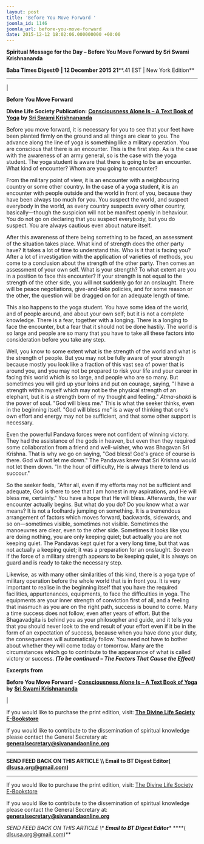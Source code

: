 ```yaml
---
layout: post
title: 'Before You Move Forward '
joomla_id: 1146
joomla_url: before-you-move-forward
date: 2015-12-12 18:02:06.000000000 +00:00
---
```

  

















































**Spiritual Message for the Day – Before You Move Forward by Sri Swami Krishnananda**

 **Baba Times Digest© | 12 December 2015 21****.41 EST | New York Edition**

* * *

| 

**Before You Move Forward**

**Divine Life Society Publication:** [**Consciousness Alone Is – A Text Book of Yoga**](http://www.swami-krishnananda.org/textbook/textbook_14.html) **by** [**Sri Swami Krishnananda**](http://www.dlshq.org/saints/krishnananda.htm)

Before you move forward, it is necessary for you to see that your feet have been planted firmly on the ground and all things are clear to you. The advance along the line of yoga is something like a military operation. You are conscious that there is an encounter. This is the first step. As is the case with the awareness of an army general, so is the case with the yoga student. The yoga student is aware that there is going to be an encounter. What kind of encounter? Whom are you going to encounter?

From the military point of view, it is an encounter with a neighbouring country or some other country. In the case of a yoga student, it is an encounter with people outside and the world in front of you, because they have been always too much for you. You suspect the world, and suspect everybody in the world, as every country suspects every other country, basically—though the suspicion will not be manifest openly in behaviour. You do not go on declaring that you suspect everybody, but you do suspect. You are always cautious even about nature itself.

After this awareness of there being something to be faced, an assessment of the situation takes place. What kind of strength does the other party have? It takes a lot of time to understand this. Who is it that is facing you? After a lot of investigation with the application of varieties of methods, you come to a conclusion about the strength of the other party. Then comes an assessment of your own self. What is your strength? To what extent are you in a position to face this encounter? If your strength is not equal to the strength of the other side, you will not suddenly go for an onslaught. There will be peace negotiations, give-and-take policies, and for some reason or the other, the question will be dragged on for an adequate length of time.

This also happens to the yoga student. You have some idea of the world, and of people around, and about your own self; but it is not a complete knowledge. There is a fear, together with a longing. There is a longing to face the encounter, but a fear that it should not be done hastily. The world is so large and people are so many that you have to take all these factors into consideration before you take any step.

Well, you know to some extent what is the strength of the world and what is the strength of people. But you may not be fully aware of your strength because mostly you look like a fraction of this vast sea of power that is around you, and you may not be prepared to risk your life and your career in facing this world which is so large, and people who are so many. But sometimes you will gird up your loins and put on courage, saying, "I have a strength within myself which may not be the physical strength of an elephant, but it is a strength born of my thought and feeling." _Atma-shakti_ is the power of soul. "God will bless me." This is what the seeker thinks, even in the beginning itself. "God will bless me" is a way of thinking that one's own effort and energy may not be sufficient, and that some other support is necessary.

Even the powerful Pandava forces were not confident of winning victory. They had the assistance of the gods in heaven, but even then they required some collaboration from a friend and well-wisher, who was Bhagavan Sri Krishna. That is why we go on saying, "God bless! God's grace of course is there. God will not let me down." The Pandavas knew that Sri Krishna would not let them down. "In the hour of difficulty, He is always there to lend us succour."

So the seeker feels, "After all, even if my efforts may not be sufficient and adequate, God is there to see that I am honest in my aspirations, and He will bless me, certainly." You have a hope that He will bless. Afterwards, the war encounter actually begins. But what do you do? Do you know what a war means? It is not a foolhardy jumping on something. It is a tremendous arrangement of factors which moves forward, backwards, sidewards, and so on—sometimes visible, sometimes not visible. Sometimes the manoeuvres are clear, even to the other side. Sometimes it looks like you are doing nothing, you are only keeping quiet; but actually you are not keeping quiet. The Pandavas kept quiet for a very long time, but that was not actually a keeping quiet; it was a preparation for an onslaught. So even if the force of a military strength appears to be keeping quiet, it is always on guard and is ready to take the necessary step.

Likewise, as with many other similarities of this kind, there is a yoga type of military operation before the whole world that is in front you. It is very important to realise in the beginning itself that you have the required facilities, appurtenances, equipments, to face the difficulties in yoga. The equipments are your inner strength of conviction first of all, and a feeling that inasmuch as you are on the right path, success is bound to come. Many a time success does not follow, even after years of effort. But the Bhagavadgita is behind you as your philosopher and guide, and it tells you that you should never look to the end result of your effort even if it be in the form of an expectation of success, because when you have done your duty, the consequences will automatically follow. You need not have to bother about whether they will come today or tomorrow. Many are the circumstances which go to contribute to the appearance of what is called victory or success. **_(To be continued – The Factors That Cause the Effect)_**

**Excerpts from**

**Before You Move Forward -** [**Consciousness Alone Is – A Text Book of Yoga**](http://www.swami-krishnananda.org/textbook/textbook_14.html) **by** [**Sri Swami Krishnananda**](http://www.dlshq.org/saints/krishnananda.htm)

 |



If you would like to purchase the print edition, visit: **[The Divine Life Society E-Bookstore](http://www.dlshq.org/download/download.htm)**

If you would like to contribute to the dissemination of spiritual knowledge please contact the General Secretary at: [](mailto:%20%3Cscript%20type=%27text/javascript%27%3E%20%3C%21--%20var%20prefix%20=%20%27ma%27%20+%20%27il%27%20+%20%27to%27;%20var%20path%20=%20%27hr%27%20+%20%27ef%27%20+%20%27=%27;%20var%20addy57016%20=%20%27generalsecretary%27%20+%20%27@%27;%20addy57016%20=%20addy57016%20+%20%27sivanandaonline%27%20+%20%27.%27%20+%20%27org%27;%20document.write%28%27%3Ca%20%27%20+%20path%20+%20%27%5C%27%27%20+%20prefix%20+%20%27:%27%20+%20addy57016%20+%20%27%5C%27%3E%27%29;%20document.write%28addy57016%29;%20document.write%28%27%3C%5C/a%3E%27%29;%20//--%3E%5Cn%20%3C/script%3E%3Cscript%20type=%27text/javascript%27%3E%20%3C%21--%20document.write%28%27%3Cspan%20style=%5C%27display:%20none;%5C%27%3E%27%29;%20//--%3E%20%3C/script%3EThis%20email%20address%20is%20being%20protected%20from%20spambots.%20You%20need%20JavaScript%20enabled%20to%20view%20it.%20%3Cscript%20type=%27text/javascript%27%3E%20%3C%21--%20document.write%28%27%3C/%27%29;%20document.write%28%27span%3E%27%29;%20//--%3E%20%3C/script%3E?subject=Contribution%20to%20Dissemination%20of%20Spiritual%20Knowledge) **generalsecretary@sivanandaonline.org**

****

**SEND FEED BACK ON THIS ARTICLE \\\ Email to BT Digest Editor[](mailto:%20%3Cscript%20type=%27text/javascript%27%3E%20%3C%21--%20var%20prefix%20=%20%27ma%27%20+%20%27il%27%20+%20%27to%27;%20var%20path%20=%20%27hr%27%20+%20%27ef%27%20+%20%27=%27;%20var%20addy72654%20=%20%27dlsusa.org%27%20+%20%27@%27;%20addy72654%20=%20addy72654%20+%20%27gmail%27%20+%20%27.%27%20+%20%27com%27;%20document.write%28%27%3Ca%20%27%20+%20path%20+%20%27%5C%27%27%20+%20prefix%20+%20%27:%27%20+%20addy72654%20+%20%27%5C%27%3E%27%29;%20document.write%28addy72654%29;%20document.write%28%27%3C%5C/a%3E%27%29;%20//--%3E%5Cn%20%3C/script%3E%3Cscript%20type=%27text/javascript%27%3E%20%3C%21--%20document.write%28%27%3Cspan%20style=%5C%27display:%20none;%5C%27%3E%27%29;%20//--%3E%20%3C/script%3EThis%20email%20address%20is%20being%20protected%20from%20spambots.%20You%20need%20JavaScript%20enabled%20to%20view%20it.%20%3Cscript%20type=%27text/javascript%27%3E%20%3C%21--%20document.write%28%27%3C/%27%29;%20document.write%28%27span%3E%27%29;%20//--%3E%20%3C/script%3E?subject=DLS%20Posts)( [dlsusa.org@gmail.com](mailto:dlsusa.org@gmail.com))**



* * *



  

If you would like to purchase the print edition, visit: [The Divine Life Society E-Bookstore](http://www.dlshq.org/download/download.htm)

If you would like to contribute to the dissemination of spiritual knowledge please contact the General Secretary at: **[generalsecretary@sivanandaonline.org](mailto:generalsecretary@sivanandaonline.org)**

**SEND FEED BACK ON THIS ARTICLE \\\**  **Email to BT Digest Editor**** [](mailto:%20%3Cscript%20type=%27text/javascript%27%3E%20%3C%21--%20var%20prefix%20=%20%27ma%27%20+%20%27il%27%20+%20%27to%27;%20var%20path%20=%20%27hr%27%20+%20%27ef%27%20+%20%27=%27;%20var%20addy72654%20=%20%27dlsusa.org%27%20+%20%27@%27;%20addy72654%20=%20addy72654%20+%20%27gmail%27%20+%20%27.%27%20+%20%27com%27;%20document.write%28%27%3Ca%20%27%20+%20path%20+%20%27%5C%27%27%20+%20prefix%20+%20%27:%27%20+%20addy72654%20+%20%27%5C%27%3E%27%29;%20document.write%28addy72654%29;%20document.write%28%27%3C%5C/a%3E%27%29;%20//--%3E%5Cn%20%3C/script%3E%3Cscript%20type=%27text/javascript%27%3E%20%3C%21--%20document.write%28%27%3Cspan%20style=%5C%27display:%20none;%5C%27%3E%27%29;%20//--%3E%20%3C/script%3EThis%20email%20address%20is%20being%20protected%20from%20spambots.%20You%20need%20JavaScript%20enabled%20to%20view%20it.%20%3Cscript%20type=%27text/javascript%27%3E%20%3C%21--%20document.write%28%27%3C/%27%29;%20document.write%28%27span%3E%27%29;%20//--%3E%20%3C/script%3E?subject=DLS%20Posts)****( [dlsusa.org@gmail.com](mailto:dlsusa.org@gmail.com))**  
